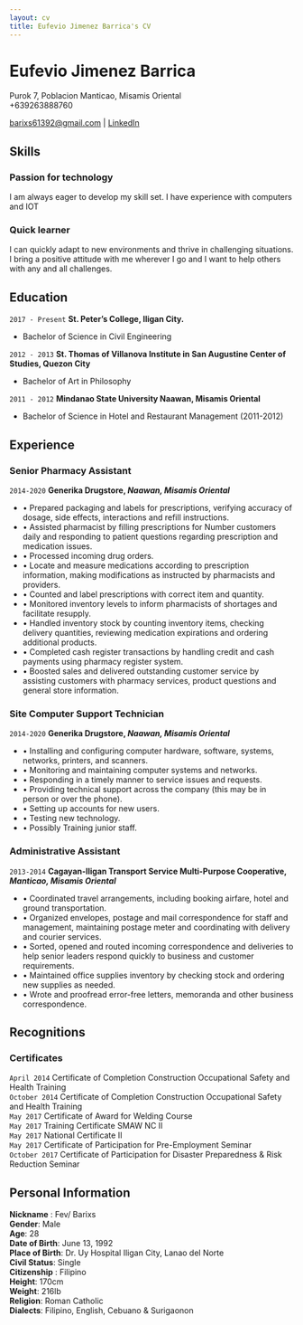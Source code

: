 ```yaml
---
layout: cv
title: Eufevio Jimenez Barrica's CV
---
```

# Eufevio Jimenez Barrica
Purok 7, Poblacion Manticao, Misamis Oriental
<br> +639263888760

<div id="webaddress">
<a href="barixs61392@gmail.com">barixs61392@gmail.com</a>
| <a href="https://www.linkedin.com/in/eufevio-barrica-62733685/">LinkedIn</a>
</div>


## Skills

### Passion for technology
I am always eager to develop my skill set. I have experience with computers and IOT

### Quick learner
I can quickly adapt to new environments and thrive in challenging situations. I bring a positive attitude with me wherever I go and I want to help others with any and all challenges.


## Education

`2017 - Present`
__St. Peter’s College, Iligan City.__
- Bachelor of Science in Civil Engineering    

`2012 - 2013`
__St. Thomas of Villanova Institute in San Augustine Center of Studies, Quezon City__
- Bachelor of Art in Philosophy

`2011 - 2012`
__Mindanao State University Naawan, Misamis Oriental__
- Bachelor of Science in Hotel and Restaurant Management (2011-2012)



## Experience
### Senior Pharmacy Assistant   
`2014-2020`
__Generika Drugstore, *Naawan, Misamis Oriental*__
- •	Prepared packaging and labels for prescriptions, verifying accuracy of dosage, side effects, interactions and refill instructions.  
- • Assisted pharmacist by filling prescriptions for Number customers daily and responding to patient questions regarding prescription and medication issues.  
-   • Processed incoming drug orders.  
-   • Locate and measure medications according to prescription information, making modifications as instructed by pharmacists and providers.  
-   • Counted and label prescriptions with correct item and quantity.  
-   • Monitored inventory levels to inform pharmacists of shortages and facilitate resupply.  
-   • Handled inventory stock by counting inventory items, checking delivery quantities, reviewing medication expirations and ordering additional products.  
-   • Completed cash register transactions by handling credit and cash payments using pharmacy register system.  
-   • Boosted sales and delivered outstanding customer service by assisting customers with pharmacy services, product questions and general store information.	  		

### Site Computer Support Technician
`2014-2020`
__Generika Drugstore, *Naawan, Misamis Oriental*__
-   • Installing and configuring computer hardware, software, systems, networks, printers, and scanners.  
-   • Monitoring and maintaining computer systems and networks.  
-   • Responding in a timely manner to service issues and requests.  
-   • Providing technical support across the company (this may be in person or over the phone).  
-   • Setting up accounts for new users.  
-   • Testing new technology.  
-   • Possibly Training junior staff.  

### Administrative Assistant
`2013-2014`
__Cagayan-Iligan Transport Service Multi-Purpose Cooperative, *Manticao, Misamis Oriental*__
-   • Coordinated travel arrangements, including booking airfare, hotel and ground transportation.  
-   • Organized envelopes, postage and mail correspondence for staff and management, maintaining postage meter and coordinating with delivery and courier services.  
-   • Sorted, opened and routed incoming correspondence and deliveries to help senior leaders respond quickly to business and customer requirements.  
-   • Maintained office supplies inventory by checking stock and ordering new supplies as needed.  
-   • Wrote and proofread error-free letters, memoranda and other business correspondence.  


## Recognitions


### Certificates
`April 2014`
Certificate of Completion Construction Occupational Safety and Health Training<br>
`October 2014`
Certificate of Completion Construction Occupational Safety and Health Training<br>
`May 2017`
Certificate of Award for Welding Course<br>
`May 2017`
Training Certificate SMAW NC II<br>
`May 2017`
National Certificate II<br>
`May 2017`
Certificate of Participation for Pre-Employment Seminar<br>
`October 2017`
Certificate of Participation for Disaster Preparedness & Risk Reduction Seminar



## Personal Information
**Nickname**	  :	Fev/ Barixs   
**Gender**:	Male    
**Age**:	28    
**Date of Birth**:	June 13, 1992    
**Place of Birth**:	  	Dr. Uy Hospital Iligan City, Lanao del Norte   
**Civil Status**:	  	Single   
**Citizenship**	:  	Filipino    
**Height**:	170cm    
**Weight**:	216lb   
**Religion**:	 	Roman Catholic  
**Dialects**:   Filipino, English, Cebuano & Surigaonon    


<!-- ### Footer

Last updated: May 2013 -->

